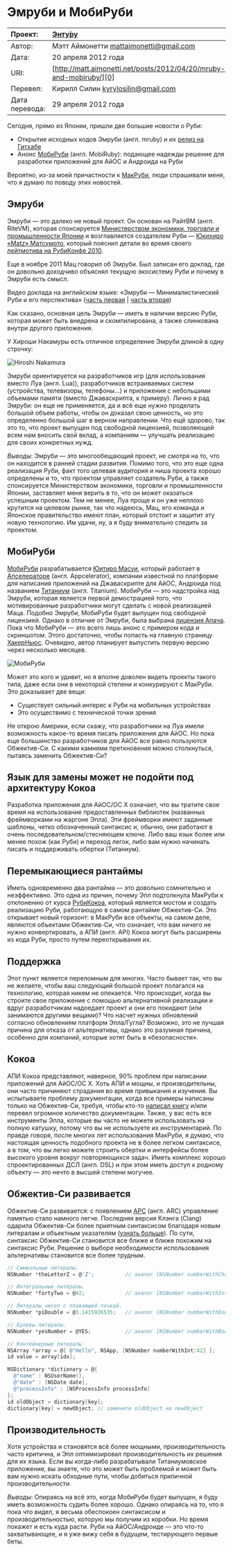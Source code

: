 Эмруби и МобиРуби
=================

| Проект:        | [Энту́ру](https://www.github.com/kyrylo/entooru/)
|:---------------|:-----------------------------------------------------------------
| Автор:         | Мэтт Аймонетти <mattaimonetti@gmail.com>
| Дата:          | 20 апреля 2012 года
| URI:           | [http://matt.aimonetti.net/posts/2012/04/20/mruby-and-mobiruby/][0]
| Перевел:       | Кирилл Силин <kyrylosilin@gmail.com>
| Дата перевода: | 29 апреля 2012 года


Сегодня, прямо из Японии, пришли две большие новости о Руби:

* Открытие исходных кодов Эмруби (англ. mruby) и их [релиз на Гитхабе][5]
* Анонс [МобиРуби][6] (англ. MobiRuby): подающее надежды решение для разработки
  приложений для АйОС и Андроида на Руби

Вероятно, из-за моей причастности к [МакРуби][7], люди спрашивали меня, что я думаю
по поводу этих новостей.

Эмруби
------

Эмруби — это далеко не новый проект. Он основан на РайтВМ (англ. RiteVM),
которая спонсируется [Министерством экономики, торговли и промышленности Японии][8]
и возглавляется создателем Руби — [Юкихиро «Matz» Матсумото][4], который пояснил
детали во время своего [лейтмотива на РубиКонфе 2010][9].

Еще в ноябре 2011 Мац говорил об Эмруби. Был записан его доклад, где он довольно
доходчиво объяснял текущую экосистему Руби и почему в Эмруби есть смысл.

Видео доклада на английском языке: «Эмруби — Минималистический Руби и его
перспектива» ([часть первая][01] | [часть вторая][1])

Как сказано, основная цель Эмруби — иметь в наличии версию Руби, которая может
быть внедрена и скомпилирована, а также слинкована внутри другого приложения.

У Хироши Накамуры есть отличное определение Эмруби длиной в одну строчку:

![Hiroshi Nakamura][2]

Эмруби ориентируется на разработчиков игр (для использования вместо Луа
(англ. Lua)), разработчиков встраиваемых систем (устройства, телевизоры,
телефоны…) и приложения с небольшими объемами памяти (вместо Джаваскрипта, к
примеру). Лично я рад Эмруби: он еще не применяется, да и всё еще нужно
проделать большой объем работы, чтобы он доказал свою ценность, но это
определенно большой шаг в верном направлении. Что ещё здорово, так это то, что
проект выпущен под свободной лицензией, позволяющей всем нам вносить свой вклад,
а компаниям — улучшать реализацию для своих конкретных нужд.

_Выводы_: Эмруби — это многообещающий проект, не смотря на то, что он находится
в ранней стадии развития. Помимо того, что это еще одна реализация Руби, факт
того целевая аудитория и ниша проекта хорошо определены и то, что проектом
управляет создатель Руби, а также спонсируется Министерством экономики, торговли
и промышленности Японии, заставляет меня верить в то, что он может оказаться
успешным проектом. Тем не менее, Луа проще и он уже неплохо крутится на целевом
рынке, так что надеюсь, Мац, его команда и Японское правительство имеют план,
который отстоит и защитит эту новую технологию. Им удачи, ну, а я буду
внимательно следить за проектом.

МобиРуби
--------

[МобиРуби][6] разрабатывается [Юитиро Масуи][10], который работает в [Апселераторе][11]
(англ. Appcelerator), компании известной по платформе для написания приложений
на Джаваскрипте для АйОС, Андроида под названием [Титаниум][12] (англ. Titanium).
МобиРуби — это надстройка над Эмруби, которая является первой демострацией того,
что мотивированные разработчики могут сделать с новой реализацией Маца. Подобно
Эмруби, МобиРуби будет выпущен под свободной лицензией. Однако в отличие от
Эмруби, была выбрана [лицензия Апача][13]. Пока что МобиРуби — это всего лишь анонс с
примером кода и скриншотом. Этого достаточно, чтобы попасть на главную страницу
[ХакерНьюс][14]. Очевидно, автор планирует выпустить первую версию через несколько
месяцев.

![МобиРуби][3]

Может это кого и удивит, но я вполне доволен видеть проекты такого типа, даже
если они в некоторой степени и конкурируют с МакРуби. Это доказывает две вещи:

* Существует сильный интерес к Руби на мобильных устройствах
* Это осуществимо с технической точки зрения

Не открою Америки, если скажу, что разработчики на Луа имели возможность
какое-то время писать приложения для АйОС. Но пока еще большинство разработчиков
для АйОС все равно пользуются Обжектив-Си. С какими камнями преткновения можно
столкнуться, пытаясь заменить Обжектив-Си?

Язык для замены может не подойти под архитектуру Кокоа
------------------------------------------------------

Разработка приложения для АйОС/ОС Х означает, что вы тратите свое время на
использование предоставленных библиотек (названных фреймворками на жаргоне
Эпла). Эти фреймворки имеют заданные шаблоны, четко обозначенный синтаксис
и, обычно, они работают в очень последовательном/стесняющем ключе. Либо ваш язык
более или менее похож (как Руби) и переход легок, либо вам нужно начинать писать
и поддерживать обертки (Титаниум).

Перемыкающиеся рантаймы
-----------------------

Иметь одновременно два рантайма — это довольно сомнительно и неэффективно. Это
одна из причин, почему Эпл подтолкнула МакРуби к отклонению от курса [РубиКокоа][15],
который является мостом и создать реализацию Руби, работающую в самом рантайме
Обжектив-Си. Это открывает новый горизонт: в МакРуби все объекты, на самом деле,
являются объектами Обжектив-Си, что означает, что вам ничего не нужно
конвертировать, а АПИ (англ. API) Кокоа могут быть расширены из кода Руби,
просто путем переоткрывания их.

Поддержка
---------

Этот пункт является переломным для многих. Часто бывает так, что вы не желаете,
чтобы ваш следующий большой проект полагался на технологию, которая никем не
опекается. Что происходит, когда вы строите свое приложение с помощью
альтернативной реализации и вдруг разработчикам надоедает проект и они его
покидают (или занимаются другими вещами)? Что насчет нужных обновлений согласно
обновлениям платформ Эпла/Гугла? Возможно, это не лучшая причина для отказа от
альтернативы, однако это разумная причина, особенно для компаний, которые хотят
быть в «безопасности».

Кокоа
-----

АПИ Кокоа представляют, наверное, 90% проблем при написании приложений для
АйОС/ОС Х. Хоть АПИ и мощны, и производительны, они часто причиняют страдания
во время привыкания и изучения. Вы испытываете проблему документации, когда все
примеры написаны только на Обжектив-Си, требуя, чтобы кто-то [написал книгу][16] и/или
перевел огромное количество документации. Также, у вас есть все инструменты
Эпла, которые вы часто не можете использовать на полную катушку, потому что вы
не используете их инструментарий. По правде говоря, после многих лет
использования МакРуби, я думаю, что настоящая ценность подобного проекта не в
более легком синтаксисе, а в том, что вы легко можете строить обертки и
интерфейсы более высокого уровня вокруг повторяющихся задач. Иметь комплекс
хорошо спроектированных ДСЛ (англ. DSL) и при этом иметь доступ к родному
объекту — это нечто в высшей степени могучее.

Обжектив-Си развивается
----------------------

Обжектив-Си развивается: с появлением [АРС][17] (англ. ARC) управление памятью стало
намного легче. Последняя версия Клэнга (Clang) одарила Обжектив-Си более
приятным синтаксисом благодаря новым литералам и объектным указателям ([узнать
больше][18]). По сути, синтаксис Обжектив-Си становится все ближе и ближе похожим на
синтаксис Руби. Решение о выборе необходимости использования альтернативы
становится все более трудным.

``` objective-c
// Символьные литералы.
NSNumber *theLetterZ = @'Z';          // аналог [NSNumber numberWithChar:'Z']

// Интегральные литералы.
NSNumber *fortyTwo = @42;             // аналог [NSNumber numberWithInt:42]

// Литералы чисел с плавающей точкой.
NSNumber *piDouble = @3.1415926535;   // аналог [NSNumber numberWithDouble:3.1415926535]

// Булевы литералы.
NSNumber *yesNumber = @YES;           // аналог [NSNumber numberWithBool:YES]

// Контейнерные литералы
NSArray *array = @[ @"Hello", NSApp, [NSNumber numberWithInt:42] ];
id value = array[idx];

NSDictionary *dictionary = @{
  @"name" : NSUserName(),
  @"date" : [NSDate date],
  @"processInfo" : [NSProcessInfo processInfo]
};
id oldObject = dictionary[key];
dictionary[key] = newObject; // замените oldObject на newObject
```

Производительность
------------------

Хотя устройства и становятся всё более мощными, производительность часто
критична, и Эпл оптимизировал производительность их решения для их языка. Если
вы когда-либо разрабатывали Титаниумовское приложение, вы знаете, что это может
быть проблемой и может быть вам нужно искать обходные пути, чтобы добиться
приличной производительности.

_Выводы_: Опираясь на всё это, когда МобиРуби будет выпущен, я буду иметь
возможность судить более хорошо. Однако опираясь на то, что я пока что видел,
я весьма обеспокоен синтаксисом и производительностью, которую мы получим из
коробки. Но время покажет и есть куда расти. Руби на АйОС/Андроиде — это что-то
захватывающее, и я уже вижу себя в будущем, тестирующего первые беты.

[0]: http://matt.aimonetti.net/posts/2012/04/20/mruby-and-mobiruby/
[01]: http://youtu.be/n7XRYWclYDY "Часть 1"
[1]: http://youtu.be/sB-IifjyeLI "Часть 2"
[2]: http://img-fotki.yandex.ru/get/6209/98991937.9/0_7646a_3cae4786_orig
[3]: http://img-fotki.yandex.ru/get/9/98991937.9/0_7640d_d0bd2d30_orig
[4]: http://ru.wikipedia.org/wiki/%D0%9C%D0%B0%D1%86%D1%83%D0%BC%D0%BE%D1%82%D0%BE,_%D0%AE%D0%BA%D0%B8%D1%85%D0%B8%D1%80%D0%BE
[5]: https://github.com/mruby/mruby
[6]: http://mobiruby.org/
[7]: http://macruby.org/
[8]: http://www.meti.go.jp/english/
[9]: http://www.slideshare.net/yukihiro_matz/rubyconf-2010-keynote-by-matz
[10]: https://github.com/masuidrive
[11]: http://www.appcelerator.com/
[12]: http://www.appcelerator.com/platform/titanium-sdk
[13]: http://www.dataved.ru/2011/03/apache-license-2.html
[14]: http://news.ycombinator.com/item?id=3866418
[15]: http://en.wikipedia.org/wiki/RubyCocoa
[16]: http://www.amazon.com/gp/product/1449380379/ref=as_li_ss_tl?ie=UTF8&tag=merbist-20&linkCode=as2&camp=1789&creative=390957&creativeASIN=1449380379
[17]: http://developer.apple.com/library/ios/#releasenotes/ObjectiveC/RN-TransitioningToARC/Introduction/Introduction.html
[18]: http://clang.llvm.org/docs/ObjectiveCLiterals.html
